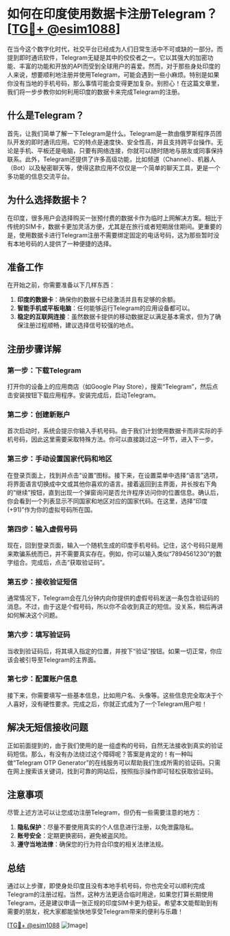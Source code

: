 # 如何在印度使用数据卡注册Telegram？[[TG💪+ @esim1088](https://t.me/s/esim1088)]

在当今这个数字化时代，社交平台已经成为人们日常生活中不可或缺的一部分。而提到即时通讯软件，Telegram无疑是其中的佼佼者之一。它以其强大的加密功能、丰富的功能和开放的API而受到全球用户的喜爱。然而，对于那些身处印度的人来说，想要顺利地注册并使用Telegram，可能会遇到一些小麻烦。特别是如果你没有当地的手机号码，那么事情可能会变得更加复杂。别担心！在这篇文章里，我们将一步步教你如何利用印度的数据卡来完成Telegram的注册。

## 什么是Telegram？

首先，让我们简单了解一下Telegram是什么。Telegram是一款由俄罗斯程序员团队开发的即时通讯应用。它的特点是速度快、安全性高，并且支持跨平台操作。无论是手机、平板还是电脑，只要有网络连接，你就可以随时随地与朋友或同事保持联系。此外，Telegram还提供了许多高级功能，比如频道（Channel）、机器人（Bot）以及秘密聊天等，使得这款应用不仅仅是一个简单的聊天工具，更是一个多功能的信息交流平台。

## 为什么选择数据卡？

在印度，很多用户会选择购买一张预付费的数据卡作为临时上网解决方案。相比于传统的SIM卡，数据卡更加灵活方便，尤其是在旅行或者短期居住期间。更重要的是，使用数据卡进行Telegram注册不需要绑定固定的电话号码，这为那些暂时没有本地号码的人提供了一种便捷的选择。

## 准备工作

在开始之前，你需要准备以下几样东西：

1. **印度的数据卡**：确保你的数据卡已经激活并且有足够的余额。
2. **智能手机或平板电脑**：任何能够运行Telegram的应用设备都可以。
3. **稳定的互联网连接**：虽然数据卡提供的移动数据足以满足基本需求，但为了确保注册过程顺畅，建议选择信号较强的地点。

## 注册步骤详解

### 第一步：下载Telegram

打开你的设备上的应用商店（如Google Play Store），搜索“Telegram”，然后点击安装按钮下载应用程序。安装完成后，启动Telegram。

### 第二步：创建新账户

首次启动时，系统会提示你输入手机号码。由于我们计划使用数据卡而非实际的手机号码，因此这里需要采取特殊方法。你可以直接跳过这一环节，进入下一步。

### 第三步：手动设置国家代码和地区

在登录页面上，找到并点击“设置”图标。接下来，在设置菜单中选择“语言”选项，将界面语言切换成中文或其他你喜欢的语言。接着返回到主界面，并长按右下角的“继续”按钮，直到出现一个弹窗询问是否允许程序访问你的位置信息。确认后，你会看到一个列表显示不同国家和地区对应的国家代码。在这里，选择“印度 (+91)”作为你的虚拟号码所在国。

### 第四步：输入虚假号码

现在，回到登录页面，输入一个随机生成的印度手机号码。记住，这个号码只是用来欺骗系统而已，并不需要真实存在。例如，你可以输入类似“7894561230”的数字组合。完成后，点击“获取验证码”。

### 第五步：接收验证短信

通常情况下，Telegram会在几分钟内向你提供的虚假号码发送一条包含验证码的消息。不过，由于这是个假号码，所以你不会收到真正的短信。没关系，稍后再讲如何解决这个问题。

### 第六步：填写验证码

当收到验证码后，将其填入指定的位置，并按下“验证”按钮。如果一切正常，你应该会被引导至Telegram的主界面。

### 第七步：配置账户信息

接下来，你需要填写一些基本信息，比如用户名、头像等。这些信息完全取决于个人喜好，没有硬性要求。完成之后，你就正式成为了一个Telegram用户啦！

## 解决无短信接收问题

正如前面提到的，由于我们使用的是一组虚构的号码，自然无法接收到真实的验证码短信。那么，有没有办法绕过这个障碍呢？答案是肯定的！有一种叫做“Telegram OTP Generator”的在线服务可以帮助我们生成所需的验证码。只需在网上搜索该关键词，找到可靠的网站后，按照指示操作即可轻松获取验证码。

## 注意事项

尽管上述方法可以让您成功注册Telegram，但仍有一些需要注意的地方：

1. **隐私保护**：尽量不要使用真实的个人信息进行注册，以免泄露隐私。
2. **账号安全**：定期更换密码，避免被盗风险。
3. **遵守当地法律**：确保您的行为符合印度的相关法律法规。

## 总结

通过以上步骤，即使身处印度且没有本地手机号码，你也完全可以顺利完成Telegram的注册过程。当然，这种方法更适合临时用途，如果您打算长期使用Telegram，还是建议申请一张正规的印度SIM卡更为稳妥。希望本文能帮助到有需要的朋友，祝大家都能愉快地享受Telegram带来的便利与乐趣！

[[TG💪+ @esim1088](https://t.me/s/esim1088) ![Image](https://i.postimg.cc/4NQfJmqS/Snipaste-2025-05-13-00-14-12.png)]